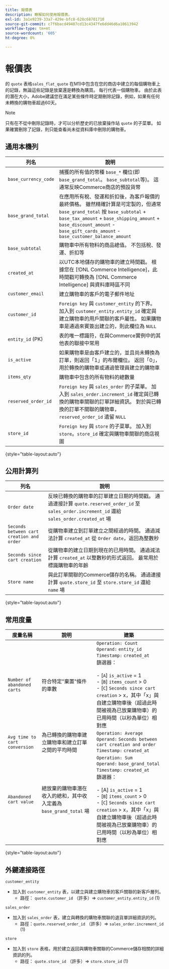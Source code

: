 ```yaml
---
title: 報價表
description: 瞭解如何使用報價表。
exl-id: 3a1e9239-33a7-429e-bfc8-628c68701710
source-git-commit: c7f6bacd49487cd13c4347fe6dd46d6a10613942
workflow-type: tm+mt
source-wordcount: '605'
ht-degree: 0%

---
```


# 報價表

的 `quote` 表格`sales_flat_quote` 在M1)中包含在您的商店中建立的每個購物車上的記錄，無論這些記錄是放棄還是轉換為購買。 每行代表一個購物車。 由於此表的潛在大小，Adobe建議您在滿足某些條件時定期刪除記錄，例如，如果有任何未轉換的購物車超過60天。

>[!NOTE]
>
>只有在不從中刪除記錄時，才可以分析歷史的已放棄操作站 `quote` 的子菜單。 如果確實刪除了記錄，則只能查看尚未從資料庫中刪除的購物車。

## 通用本機列

| **列名** | **說明** |
|---|---|
| `base_currency_code` | 捕獲的所有值的幣種 `base_*` 欄位(即 `base_grand_total`。 `base_subtotal`等)。 這通常反映Commerce商店的預設貨幣 |
| `base_grand_total` | 在應用所有稅、發運和折扣後，為客戶報價的最終價格。 雖然精確計算是可定製的，但通常 `base_grand_total` 按 `base_subtotal` + `base_tax_amount` + `base_shipping_amount` + `base_discount_amount` - `base_gift_cards_amount` - `base_customer_balance_amount` |
| `base_subtotal` | 購物車中所有物料的商品總值。 不包括稅、發運、折扣等 |
| `created_at` | 以UTC本地儲存的購物車的建立時間戳。 根據您在 [!DNL Commerce Intelligence]，此時間戳可轉換為 [!DNL Commerce Intelligence] 與資料庫時區不同 |
| `customer_email` | 建立購物車的客戶的電子郵件地址 |
| `customer_id` | `Foreign key` 與 `customer_entity` 的下界。 加入到 `customer_entity.entity_id` 確定與建立購物車的用戶關聯的客戶屬性。 如果購物車是通過來賓簽出建立的，則此欄位為 `NULL` |
| `entity_id` (PK) | 表的唯一標識符，在與Commerce實例中的其他表的聯接中常用 |
| `is_active` | 如果購物車是由客戶建立的，並且尚未轉換為訂單，則返回「1」的布爾欄位。 返回「0」，用於轉換的購物車或通過管理員建立的購物車 |
| `items_qty` | 購物車中包含的所有物料的總數量 |
| `reserved_order_id` | `Foreign key` 與 `sales_order` 的子菜單。 加入到 `sales_order.increment_id` 確定與已轉換的購物車關聯的訂單詳細資訊。 對於與已轉換的訂單不關聯的購物車， `reserved_order_id` 遺留 `NULL` |
| `store_id` | `Foreign key` 與 `store` 的子菜單。 加入到 `store`。`store_id` 確定與購物車關聯的商店視圖 |

{style="table-layout:auto"}

## 公用計算列

| **列名** | **說明** |
|---|---|
| `Order date` | 反映已轉換的購物車的訂單建立日期的時間戳。 通過連接計算 `quote.reserved_order_id` 至 `sales_order.increment_id` 還給 `sales_order.created_at` 場 |
| `Seconds between cart creation and order` | 從購物車建立到訂單建立之間經過的時間。 通過減法計算 `created_at` 從 `Order date`，返回為整數秒 |
| `Seconds since cart creation` | 從購物車的建立日期到現在的已用時間。 通過減法計算 `created_at` 以整數秒的形式返回。 最常用於標識購物車的年齡 |
| `Store name` | 與此訂單關聯的Commerce儲存的名稱。 通過連接計算 `quote.store_id` 至 `store.store_id` 還給 `name` 場 |

{style="table-layout:auto"}

## 常用度量

| **度量名稱** | **說明** | **建築** |
|---|---|---|
| `Number of abandoned carts` | 符合特定&quot;棄置&quot;條件的車數 | `Operation: Count`<br/>`Operand:` `entity_id`<br/>`Timestamp:` `created_at`<br/>篩選器：<br><br>- \[`A`\] `is_active` = 1<br>- \[`B`\] `items_count` > 0<br>- \[`C`\] `Seconds since cart creation` > x，其中「x」與自建立購物車後（超過此時間被視為已放棄購物車）的已用時間（以秒為單位）相對應 |
| `Avg time to cart conversion` | 為已轉換的購物車建立購物車和建立訂單之間的平均時間 | `Operation: Average`<br>`Operand:` `Seconds between cart creation and order`<br>`Timestamp:` `created_at` |
| `Abandoned cart value` | 總放棄的購物車潛在收入的總和，其中收入定義為 `base_grand_total` 場 | `Operation: Sum`<br>`Operand:` `base_grand_total`<br>`Timestamp:` `created_at`<br>篩選器：<br><br>- \[A\] `is_active` = 1<br>- \[`B`\] `items_count` > 0<br>- \[`C`\] `Seconds since cart creation` > x，其中「x」與自建立購物車後（超過此時間被視為已放棄購物車）的已用時間（以秒為單位）相對應 |

{style="table-layout:auto"}

## 外鍵連接路徑

`customer_entity`

* 加入到 `customer_entity` 表，以建立與建立購物車的客戶關聯的新客戶層列。
   * 路徑： `quote.customer_id` （許多）=> `customer_entity.entity_id` (1)

`sales_order`

* 加入到 `sales_order` 表，建立與轉換的購物車關聯的退貨單詳細資訊的列。
   * 路徑：`quote.reserved_order_id` （許多）=> `sales_order.increment_id` (1)

`store`

* 加入到 `store` 表格，用於建立返回與購物車關聯的Commerce儲存相關的詳細資訊的列。
   * 路徑： `quote.store_id` （許多）=> `store.store_id` (1)

